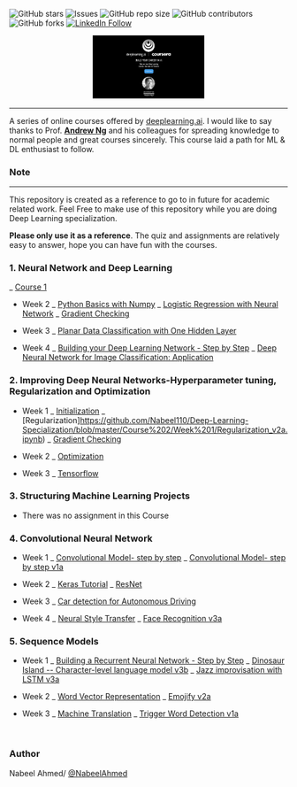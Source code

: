 
<!--- These are examples. See https://shields.io for others or to customize this set of shields. You might want to include dependencies, project status and licence info here --->
![GitHub stars](https://img.shields.io/github/stars/Nabeel110/Deep-Learning-Specialization?style=social)
![Issues](https://img.shields.io/github/issues/Nabeel110/Deep-Learning-Specialization)
![GitHub repo size](https://img.shields.io/github/repo-size/Nabeel110/Deep-Learning-Specialization)
![GitHub contributors](https://img.shields.io/github/contributors/Nabeel110/Deep-Learning-Specialization)
![GitHub forks](https://img.shields.io/github/forks/Nabeel110/Deep-Learning-Specialization?style=social)
[![LinkedIn Follow](https://img.shields.io/linkedIn/follow/nabeel?style=social)](https://www.linkedin.com/in/problem-solver-nabeel-ahmed/)

<p align="center"><img width="40%" src="Logo/deepLearning.jpg" /></p>

---

A series of online courses offered by [deeplearning.ai](https://www.deeplearning.ai/). I would like to say thanks to Prof. [**Andrew Ng**](www.andrewng.org) and his colleagues for spreading knowledge to normal people and great courses sincerely. This course laid a path for ML & DL enthusiast to follow.

### Note

---

This repository is created as a reference to go to in future for academic related work. Feel Free to make use of this repository while you are doing Deep Learning specialization.

**Please only use it as a reference**. The quiz and assignments are relatively easy to answer, hope you can have fun with the courses.

### 1. Neural Network and Deep Learning

_ [Course 1](https://github.com/Nabeel110/Deep-Learning-Specialization/tree/master/Course%201)
 
- Week 2
  _ [Python Basics with Numpy](https://github.com/Nabeel110/Deep-Learning-Specialization/blob/master/Course%201/Week%202/Python_Basics_With_Numpy_v3a.ipynb)
  _ [Logistic Regression with Neural Network](https://github.com/Nabeel110/Deep-Learning-Specialization/blob/master/Course%201/Week%202/Logistic_Regression_with_a_Neural_Network_mindset_v6a.ipynb)
  _ [Gradient Checking](https://github.com/Nabeel110/Deep-Learning-Specialization/blob/master/Course%201/Week%202/Gradient%2BChecking%2Bv1.ipynb)

- Week 3
   _ [Planar Data Classification with One Hidden Layer](https://github.com/Nabeel110/Deep-Learning-Specialization/blob/master/Course%201/Week%203/Planar_data_classification_with_onehidden_layer_v6c.ipynb) 
   
- Week 4
   _ [Building your Deep Learning Network - Step by Step](https://github.com/Nabeel110/Deep-Learning-Specialization/blob/master/Course%201/Week%204/Building_your_Deep_Neural_Network_Step_by_Step_v8a.ipynb) 
   _ [Deep Neural Network for Image Classification: Application](https://github.com/Nabeel110/Deep-Learning-Specialization/blob/master/Course%201/Week%204/Deep%2BNeural%2BNetwork%2B-%2BApplication%2Bv8.ipynb) 

### 2. Improving Deep Neural Networks-Hyperparameter tuning, Regularization and Optimization

- Week 1
   _ [Initialization](https://github.com/Nabeel110/Deep-Learning-Specialization/blob/master/Course%202/Week%201/Initialization.ipynb)
  _ [Regularization]https://github.com/Nabeel110/Deep-Learning-Specialization/blob/master/Course%202/Week%201/Regularization_v2a.ipynb)
  _ [Gradient Checking](https://github.com/Nabeel110/Deep-Learning-Specialization/blob/master/Course%202/Week%201/TensorFlow_Tutorial_v3b.ipynb)

- Week 2
  _ [Optimization](https://github.com/Nabeel110/Deep-Learning-Specialization/blob/master/Course%202/Week%202/Optimization_methods_v1b.ipynb)

- Week 3
   _ [Tensorflow](https://github.com/Nabeel110/Deep-Learning-Specialization/blob/master/Course%202/Week%201/TensorFlow_Tutorial_v3b.ipynb)

### 3. Structuring Machine Learning Projects

- There was no assignment in this Course

### 4. Convolutional Neural Network

- Week 1
  _ [Convolutional Model- step by step](https://github.com/Nabeel110/Deep-Learning-Specialization/tree/master/Course%204/Week%201)
  _ [Convolutional Model- step by step v1a](https://github.com/Nabeel110/Deep-Learning-Specialization/blob/master/Course%204/Week%201/Convolution_model_Step_by_Step_v2a.ipynb)


- Week 2
   _ [Keras Tutorial](https://github.com/Nabeel110/Deep-Learning-Specialization/blob/master/Course%204/Week%202/Keras_Tutorial_v2a.ipynb)
   _ [ResNet](https://github.com/Nabeel110/Deep-Learning-Specialization/blob/master/Course%204/Week%202/Residual_Networks_v2a.ipynb)

- Week 3
  _ [Car detection for Autonomous Driving](https://github.com/Nabeel110/Deep-Learning-Specialization/blob/master/Course%204/Week%203/Autonomous_driving_application_Car_detection_v3a.ipynb)

- Week 4
  _ [Neural Style Transfer](https://github.com/Nabeel110/Deep-Learning-Specialization/blob/master/Course%204/Week%204/Art_Generation_with_Neural_Style_Transfer_v3a.ipynb) 
  _ [Face Recognition v3a](https://github.com/Nabeel110/Deep-Learning-Specialization/blob/master/Course%204/Week%204/Face_Recognition_v3a.ipynb)

### 5. Sequence Models

- Week 1
  _ [Building a Recurrent Neural Network - Step by Step](https://github.com/Nabeel110/Deep-Learning-Specialization/blob/master/Course%205/Week%201/Building_a_Recurrent_Neural_Network_Step_by_Step_v3b.ipynb)
  _ [Dinosaur Island -- Character-level language model v3b](https://github.com/Nabeel110/Deep-Learning-Specialization/blob/master/Course%205/Week%201/Dinosaurus_Island_Character_level_language_model_final_v3b.ipynb)
  _ [Jazz improvisation with LSTM v3a](https://github.com/Nabeel110/Deep-Learning-Specialization/blob/master/Course%205/Week%201/Improvise_a_Jazz_Solo_with_an_LSTM_Network_v3a.ipynb)

- Week 2
  _ [Word Vector Representation](https://github.com/Nabeel110/Deep-Learning-Specialization/blob/master/Course%205/week%202/Operations_on_word_vectors_v2a.ipynb)
  _ [Emojify v2a](https://github.com/Nabeel110/Deep-Learning-Specialization/blob/master/Course%205/week%202/Emojify_v2a.ipynb)

- Week 3
  _ [Machine Translation](https://github.com/Nabeel110/Deep-Learning-Specialization/blob/master/Course%205/Week3/Neural_machine_translation_with_attention_v4a.ipynb) 
  _ [Trigger Word Detection v1a](https://github.com/Nabeel110/Deep-Learning-Specialization/blob/master/Course%205/Week3/Trigger_word_detection_v1a.ipynb)

<br/>

### Author

Nabeel Ahmed/ [@NabeelAhmed](https://github.com/Nabeel110)
